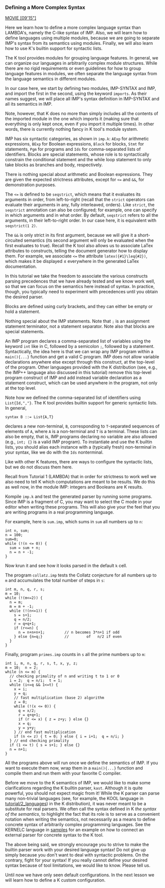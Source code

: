 <!-- Copyright (c) 2010-2019 K Team. All Rights Reserved. -->

### Defining a More Complex Syntax

[MOVIE [09'15"]](http://youtu.be/F39Ta1stiCM)

Here we learn how to define a more complex language syntax than LAMBDA's,
namely the C-like syntax of IMP. Also, we will learn how to define languages
using multiple modules, because we are going to separate IMP's syntax from
its semantics using modules. Finally, we will also learn how to use K's
builtin support for syntactic lists.

The K tool provides modules for grouping language features. In general, we
can organize our languages in arbitrarily complex module structures.
While there are no rigid requirements or even guidelines for how to group
language features in modules, we often separate the language syntax from the
language semantics in different modules.

In our case here, we start by defining two modules, IMP-SYNTAX and IMP, and
import the first in the second, using the keyword `imports`. As their names
suggest, we will place all IMP's syntax definition in IMP-SYNTAX and all its
semantics in IMP.

Note, however, that K does no more than simply includes all the
contents of the imported module in the one which imports it (making sure
that everything is only kept once, even if you import it multiple times).
In other words, there is currently nothing fancy in K tool's module system.

IMP has six syntactic categories, as shown in `imp.k`: `AExp` for arithmetic
expressions, `BExp` for Boolean expressions, `Block` for blocks, `Stmt` for
statements, `Pgm` for programs and `Ids` for comma-separated lists of
identifiers. Blocks are special statements, whose role is to syntactically
constrain the conditional statement and the while loop statement to only
take blocks as branches and body, respectively.

There is nothing special about arithmetic and Boolean expressions. They
are given the expected strictness attributes, except for `<=` and `&&`,
for demonstration purposes.

The `<=` is defined to be `seqstrict`, which means that it evaluates its
arguments in order, from left-to-right (recall that the `strict` operators
can evaluate their arguments in any, fully interleaved, orders). Like
`strict`, the `seqstrict` annotation can also be configured; for example, one
can specify in which arguments and in what order. By default, `seqstrict`
refers to all the arguments, in their left-to-right order. In our case here,
it is equivalent with `seqstrict(1 2)`.

The `&&` is only strict in its first argument, because we will give it a
short-circuited semantics (its second argument will only be evaluated when
the first evaluates to true). Recall the K tool also allows us to associate
LaTex attributes to constructs, telling the document generator how to display
them. For example, we associate `<=` the attribute `latex({#1}\leq{#2})`,
which makes it be displayed $\leq$ everywhere in the generated LaTex
documentation.

In this tutorial we take the freedom to associate the various constructs
parsing precedences that we have already tested and we know work well, so that
we can focus on the semantics here instead of syntax. In practice, though,
you typically need to experiment with precedences until you obtain the desired
parser.

Blocks are defined using curly brackets, and they can either be empty or
hold a statement.

Nothing special about the IMP statements. Note that `;` is an assignment
statement terminator, not a statement separator. Note also that blocks are
special statements.

An IMP program declares a comma-separated list of variables using the keyword
`int` like in C, followed by a semicolon `;`, followed by a statement.
Syntactically, the idea here is that we can wrap any IMP program within a
`main(){...}` function and get a valid C program. IMP does not allow variable
declarations anywhere else except through this construct, at the top-level of
the program. Other languages provided with the K distribution (see, e.g., the
IMP++ language also discussed in this tutorial) remove this top-level program
construct of IMP and add instead variable declaration as a statement construct,
which can be used anywhere in the program, not only at the top level.

Note how we defined the comma-separated list of identifiers using
`List{Id,","}`. The K tool provides builtin support for generic syntactic
lists. In general,

    syntax B ::= List{A,T}

declares a new non-terminal, `B`, corresponding to `T`-separated sequences of
elements of `A`, where `A` is a non-terminal and `T` is a terminal. These
lists can also be empty, that is, IMP programs declaring no variable are also
allowed (e.g., `int; {}` is a valid IMP program). To instantiate and use
the K builtin lists, you should alias each instance with a (typically fresh)
non-terminal in your syntax, like we do with the `Ids` nonterminal.

Like with other K features, there are ways to configure the syntactic lists,
but we do not discuss them here.

Recall from Tutorial 1 (LAMBDA) that in order for strictness to work well
we also need to tell K which computations are meant to be results. We do
this as well now, in the module IMP: integers and Booleans are K results.

Kompile `imp.k` and test the generated parser by running some programs.
Since IMP is a fragment of C, you may want to select the C mode in your
editor when writing these programs. This will also give your the feel that
you are writing programs in a real programming language.

For example, here is `sum.imp`, which sums in `sum` all numbers up to `n`:

    int n, sum;
    n = 100;
    sum=0;
    while (!(n <= 0)) {
      sum = sum + n;
      n = n + -1;
    }

Now krun it and see how it looks parsed in the default `k` cell.

The program `collatz.imp` tests the Collatz conjecture for all numbers up to
`m` and accumulates the total number of steps in `s`:

    int m, n, q, r, s;
    m = 10;
    while (!(m<=2)) {
      n = m;
      m = m + -1;
      while (!(n<=1)) {
        s = s+1;
        q = n/2;
        r = q+q+1;
        if (r<=n) {
          n = n+n+n+1;         // n becomes 3*n+1 if odd
        } else {n=q;}          //        of   n/2 if even
      }
    }

Finally, program `primes.imp` counts in `s` all the prime numbers up to `m`:

    int i, m, n, q, r, s, t, x, y, z;
    m = 10;  n = 2;
    while (n <= m) {
      // checking primality of n and writing t to 1 or 0
      i = 2;  q = n/i;  t = 1;
      while (i<=q && 1<=t) {
        x = i;
        y = q;
        // fast multiplication (base 2) algorithm
        z = 0;
        while (!(x <= 0)) {
          q = x/2;
          r = q+q+1;
          if (r <= x) { z = z+y; } else {}
          x = q;
          y = y+y;
        } // end fast multiplication
        if (n <= z) { t = 0; } else { i = i+1;  q = n/i; }
      } // end checking primality
      if (1 <= t) { s = s+1; } else {}
      n = n+1;
    }

All the programs above will run once we define the semantics of IMP. If you
want to execute them now, wrap them in a `main(){...}` function and compile
them and run them with your favorite C compiler.

Before we move to the K semantics of IMP, we would like to make some
clarifications regarding the K builtin parser, `kast`. Although it is quite
powerful, you should not expect magic from it! While the K parser can parse
many non-trivial languages (see, for example, the KOOL language in
[tutorial/2_languages](/tutorial/2_languages)) in the K distribution), it was
never meant to be a substitute for real parsers. We often call the syntax
defined in K _the syntax of the semantics_, to highlight the fact that its
role is to serve as a convenient notation when writing the semantics, not
necessarily as a means to define concrete syntax of arbitrarily complex
programming languages. See the KERNELC language in [samples](/samples/)
for an example on how to connect an external parser for concrete syntax to
the K tool.

The above being said, we strongly encourage you to strive to make the
builtin parser work with your desired language syntax! Do not give up
simply because you don't want to deal with syntactic problems. On the
contrary, fight for your syntax! If you really cannot define your desired
syntax because of tool limitations, we would like to know. Please tell us.

Until now we have only seen default configurations. In the next lesson we
will learn how to define a K custom configuration.
